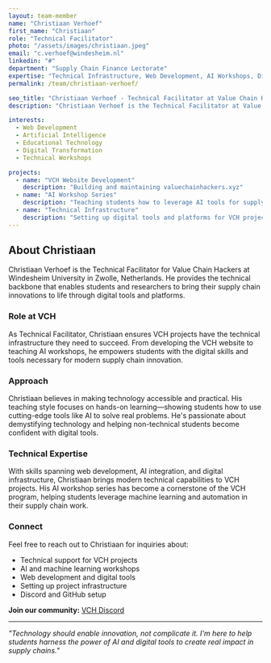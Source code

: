 ```yaml
---
layout: team-member
name: "Christiaan Verhoef"
first_name: "Christiaan"
role: "Technical Facilitator"
photo: "/assets/images/christiaan.jpeg"
email: "c.verhoef@windesheim.nl"
linkedin: "#"
department: "Supply Chain Finance Lectorate"
expertise: "Technical Infrastructure, Web Development, AI Workshops, Digital Tools"
permalink: /team/christiaan-verhoef/

seo_title: "Christiaan Verhoef - Technical Facilitator at Value Chain Hackers"
description: "Christiaan Verhoef is the Technical Facilitator at Value Chain Hackers, providing technical support, AI workshops, and digital infrastructure for student projects at Windesheim University."

interests:
  - Web Development
  - Artificial Intelligence
  - Educational Technology
  - Digital Transformation
  - Technical Workshops

projects:
  - name: "VCH Website Development"
    description: "Building and maintaining valuechainhackers.xyz"
  - name: "AI Workshop Series"
    description: "Teaching students how to leverage AI tools for supply chain innovation"
  - name: "Technical Infrastructure"
    description: "Setting up digital tools and platforms for VCH projects"
---
```


## About Christiaan

Christiaan Verhoef is the Technical Facilitator for Value Chain Hackers at Windesheim University in Zwolle, Netherlands. He provides the technical backbone that enables students and researchers to bring their supply chain innovations to life through digital tools and platforms.

### Role at VCH

As Technical Facilitator, Christiaan ensures VCH projects have the technical infrastructure they need to succeed. From developing the VCH website to teaching AI workshops, he empowers students with the digital skills and tools necessary for modern supply chain innovation.

### Approach

Christiaan believes in making technology accessible and practical. His teaching style focuses on hands-on learning—showing students how to use cutting-edge tools like AI to solve real problems. He's passionate about demystifying technology and helping non-technical students become confident with digital tools.

### Technical Expertise

With skills spanning web development, AI integration, and digital infrastructure, Christiaan brings modern technical capabilities to VCH projects. His AI workshop series has become a cornerstone of the VCH program, helping students leverage machine learning and automation in their supply chain work.

### Connect

Feel free to reach out to Christiaan for inquiries about:
- Technical support for VCH projects
- AI and machine learning workshops
- Web development and digital tools
- Setting up project infrastructure
- Discord and GitHub setup

**Join our community:** [VCH Discord](https://discord.gg/mkbjsQsV)

---

*"Technology should enable innovation, not complicate it. I'm here to help students harness the power of AI and digital tools to create real impact in supply chains."*
